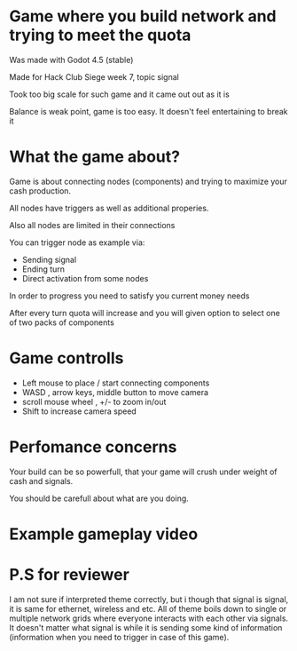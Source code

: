 # Game where you build network and trying to meet the quota




Was made with Godot 4.5 (stable)

Made for Hack Club Siege week 7, topic signal

Took too big scale for such game and it came out out as it is 

Balance is weak point, game is too easy. It doesn't feel entertaining to break it

# What the game about?

Game is about connecting nodes (components) and trying to maximize your cash production.

All nodes have triggers as well as additional properies.

Also all nodes are limited in their connections

You can trigger node as example via:

- Sending signal 
- Ending turn
- Direct activation from some nodes

In order to progress you need to satisfy you current money needs

After every turn quota will increase and you will given option to select one of two packs of components 

# Game controlls

- Left mouse to place / start connecting components
- WASD , arrow keys, middle button to move camera
- scroll mouse wheel , +/- to zoom in/out
- Shift to increase camera speed

# Perfomance concerns

Your build can be so powerfull, that your game will crush under weight of cash and signals.

You should be carefull about what are you doing.

# Example gameplay video



# P.S for reviewer

I am not sure if interpreted theme correctly, but i though that signal is signal, it is same for ethernet, wireless and etc. All of theme boils down to single or multiple network grids where everyone interacts with each other via signals. It doesn't matter what signal is while it is sending some kind of information (information when you need to trigger in case of this game). 